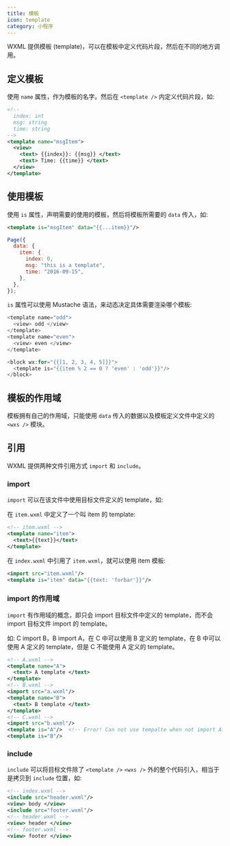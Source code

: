 ```yaml
---
title: 模板
icon: template
category: 小程序
---
```


WXML 提供模板 (template)，可以在模板中定义代码片段，然后在不同的地方调用。

<!-- more -->

## 定义模板

使用 `name` 属性，作为模板的名字。然后在 `<template />` 内定义代码片段，如:

```xml
<!--
  index: int
  msg: string
  time: string
-->
<template name="msgItem">
  <view>
    <text> {{index}}: {{msg}} </text>
    <text> Time: {{time}} </text>
  </view>
</template>
```

## 使用模板

使用 `is` 属性，声明需要的使用的模板，然后将模板所需要的 `data` 传入，如:

```xml
<template is="msgItem" data="{{...item}}"/>
```

```js
Page({
  data: {
    item: {
      index: 0,
      msg: "this is a template",
      time: "2016-09-15",
    },
  },
});
```

`is` 属性可以使用 Mustache 语法，来动态决定具体需要渲染哪个模板:

```js
<template name="odd">
  <view> odd </view>
</template>
<template name="even">
  <view> even </view>
</template>

<block wx:for="{{[1, 2, 3, 4, 5]}}">
  <template is="{{item % 2 == 0 ? 'even' : 'odd'}}"/>
</block>
```

## 模板的作用域

模板拥有自己的作用域，只能使用 `data` 传入的数据以及模板定义文件中定义的 `<wxs />` 模块。

## 引用

WXML 提供两种文件引用方式 `import` 和 `include`。

### import

`import` 可以在该文件中使用目标文件定义的 template，如:

在 `item.wxml` 中定义了一个叫 item 的 template:

```xml
<!-- item.wxml -->
<template name="item">
  <text>{{text}}</text>
</template>
```

在 `index.wxml` 中引用了 `item.wxml`，就可以使用 item 模板:

```xml
<import src="item.wxml"/>
<template is="item" data="{{text: 'forbar'}}"/>
```

### import 的作用域

`import` 有作用域的概念，即只会 import 目标文件中定义的 template，而不会 import 目标文件 import 的 template。

如: C import B，B import A，在 C 中可以使用 B 定义的 template，在 B 中可以使用 A 定义的 template，但是 C 不能使用 A 定义的 template。

```xml
<!-- A.wxml -->
<template name="A">
  <text> A template </text>
</template>
<!-- B.wxml -->
<import src="a.wxml"/>
<template name="B">
  <text> B template </text>
</template>
<!-- C.wxml -->
<import src="b.wxml"/>
<template is="A"/>  <!-- Error! Can not use tempalte when not import A. -->
<template is="B"/>
```

### include

`include` 可以将目标文件除了 `<template />` `<wxs />` 外的整个代码引入，相当于是拷贝到 `include` 位置，如:

```xml
<!-- index.wxml -->
<include src="header.wxml"/>
<view> body </view>
<include src="footer.wxml"/>
<!-- header.wxml -->
<view> header </view>
<!-- footer.wxml -->
<view> footer </view>
```

